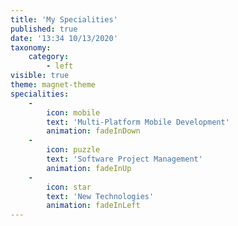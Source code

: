 ```yaml
---
title: 'My Specialities'
published: true
date: '13:34 10/13/2020'
taxonomy:
    category:
        - left
visible: true
theme: magnet-theme
specialities:
    -
        icon: mobile
        text: 'Multi-Platform Mobile Development'
        animation: fadeInDown
    -
        icon: puzzle
        text: 'Software Project Management'
        animation: fadeInUp
    -
        icon: star
        text: 'New Technologies'
        animation: fadeInLeft
---
```


